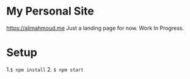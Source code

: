 # My Personal Site
https://alimahmoud.me
Just a landing page for now. Work In Progress. 


# Setup
1.`$ npm install`
2. `$ npm start`
